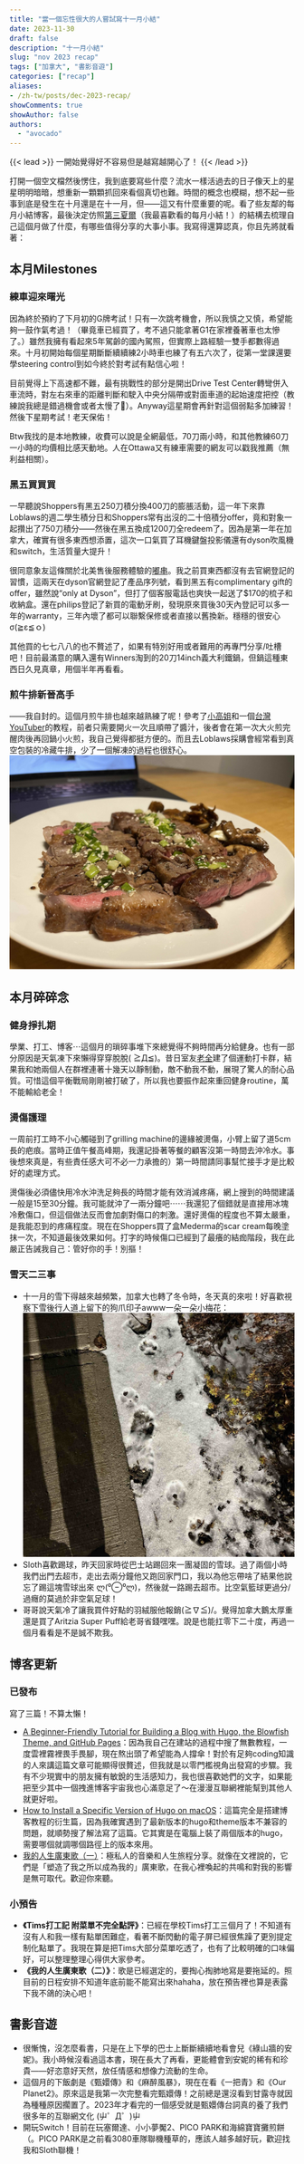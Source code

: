 ```yaml
---
title: "當一個忘性很大的人嘗試寫十一月小結"
date: 2023-11-30
draft: false
description: "十一月小結"
slug: "nov 2023 recap"
tags: ["加拿大", "書影音遊"]
categories: ["recap"]
aliases:
- /zh-tw/posts/dec-2023-recap/
showComments: true
showAuthor: false
authors:
  - "avocado"
---
```

{{< lead >}}
一開始覺得好不容易但是越寫越開心了！
{{< /lead >}}

打開一個空文檔然後愣住，我到底要寫些什麼？流水一樣活過去的日子像天上的星星明明暗暗，想重新一顆顆抓回來看個真切也難。時間的概念也模糊，想不起一些事到底是發生在十月還是在十一月，但——這又有什麼重要的呢。看了些友鄰的每月小結博客，最後決定仿照[第三夏爾](https://thirdshire.com/)（我最喜歡看的每月小結！）的結構去梳理自己這個月做了什麼，有哪些值得分享的大事小事。我寫得還算認真，你且先將就看著：
## 本月Milestones
### 練車迎來曙光
因為終於預約了下月初的G牌考試！只有一次跳考機會，所以我慎之又慎，希望能夠一鼓作氣考過！（畢竟車已經買了，考不過只能拿著G1在家裡養著車也太慘了。）雖然我擁有看起來5年駕齡的國內駕照，但實際上路經驗一雙手都數得過來。十月初開始每個星期斷斷續續練2小時車也練了有五六次了，從第一堂課還要學steering control到如今終於對考試有點信心啦！

目前覺得上下高速都不難，最有挑戰性的部分是開出Drive Test Center轉彎併入車流時，對左右來車的距離判斷和駛入中央分隔帶或對面車道的起始速度把控（教練說我總是錯過機會或者太慢了🥹）。Anyway這星期會再針對這個弱點多加練習！然後下星期考試！老天保佑！

Btw我找的是本地教練，收費可以說是全網最低，70刀兩小時，和其他教練60刀一小時的均價相比感天動地。人在Ottawa又有練車需要的網友可以戳我推薦（無利益相關）。
### 黑五買買買
一早聽說Shoppers有黑五250刀積分換400刀的膨脹活動，這一年下來靠Loblaws的週二學生積分日和Shoppers常有出沒的二十倍積分offer，竟和對象一起攢出了750刀積分——然後在黑五換成1200刀全redeem了。因為是第一年在加拿大，確實有很多東西想添置，這次一口氣買了耳機鍵盤投影儀還有dyson吹風機和switch，生活質量大提升！

很同意象友這條關於北美售後服務體驗的[嘟串](https://alive.bar/@linni607/111486109350542468)。我之前買東西都沒有去官網登記的習慣，這兩天在dyson官網登記了產品序列號，看到黑五有complimentary gift的offer，雖然說“only at Dyson”，但打了個客服電話也爽快一起送了$170的梳子和收納盒。還在philips登記了新買的電動牙刷，發現原來買後30天內登記可以多一年的warranty，三年內壞了都可以聯繫保修或者直接以舊換新。穩穩的很安心σ(≧ε≦ｏ)

其他買的七七八八的也不贅述了，如果有特別好用或者難用的再專門分享/吐槽吧！目前最滿意的購入還有Winners淘到的20刀14inch義大利鐵鍋，但鍋這種東西日久見真章，用個半年再看看。
### 煎牛排新晉高手
——我自封的。這個月煎牛排也越來越熟練了呢！參考了[小高姐](https://www.youtube.com/watch?v=PUCLToWjMKs)和一個[台灣YouTuber](https://www.youtube.com/watch?v=EHMOMFmwcx8)的教程，前者只需要開火一次且順帶了醬汁，後者會在第一次大火煎完醒肉後再回鍋小火煎，我自己覺得都挺方便的。而且去Loblaws採購會經常看到真空包裝的冷藏牛排，少了一個解凍的過程也很舒心。
![Medimum Rare Steak](steak.jpg)
## 本月碎碎念
### 健身掙扎期
學業、打工、博客⋯這個月的瑣碎事堆下來總覺得不夠時間再分給健身。也有一部分原因是天氣凍下來懶得穿穿脫脫( ≧Д≦)。昔日室友[老全](https://weibo.com/7013912275/4968745224372405)建了個運動打卡群，結果我和她兩個人在群裡連著十幾天以靜制動，敵不動我不動，展現了驚人的耐心品質。可惜這個平衡戰局剛剛被打破了，所以我也要振作起來重回健身routine，萬不能輸給老全！
### 燙傷護理
一周前打工時不小心觸碰到了grilling machine的邊緣被燙傷，小臂上留了道5cm長的疤痕。當時正值午餐高峰期，我還記掛著等餐的顧客沒第一時間去沖冷水。事後想來真是，有些責任感大可不必一力承擔的）第一時間請同事幫忙接手才是比較好的處理方式。

燙傷後必須儘快用冷水沖洗足夠長的時間才能有效消減疼痛，網上搜到的時間建議一般是15至30分鐘。我可能就沖了一兩分鐘吧⋯⋯我還犯了個錯就是直接用冰塊冷敷傷口，但這個做法反而會加劇對傷口的刺激。還好燙傷的程度也不算太嚴重，是我能忍到的疼痛程度。現在在Shoppers買了盒Mederma的scar cream每晚塗抹一次，不知道最後效果如何。打字的時候傷口已經到了最癢的結痂階段，我在此嚴正告誡我自己：管好你的手！別摳！
### 雪天二三事
- 十一月的雪下得越來越頻繁，加拿大也轉了冬令時，冬天真的來啦！好喜歡視察下雪後行人道上留下的狗爪印子awww一朵一朵小梅花：
![paws in snow](paws.jpg)
- Sloth喜歡踢球，昨天回家時從巴士站踢回來一團凝固的雪球。過了兩個小時我們出門去超市，走出去兩分鐘他又跑回家門口，我以為他忘帶啥了結果他說忘了踢這塊雪球出來 ლ(⁰⊖⁰ლ)，然後就一路踢去超市。比空氣籃球更過分/過癮的莫過於非空氣足球！ 
- 哥哥說天氣冷了讓我買件好點的羽絨服他報銷(≧∇≦)/。覺得加拿大鵝太厚重還是買了Aritzia Super Puff給老哥省錢嘿嘿。說是也能扛零下二十度，再過一個月看看是不是誠不欺我。
## 博客更新
### 已發布
寫了三篇！不算太懶！
- [A Beginner-Friendly Tutorial for Building a Blog with Hugo, the Blowfish Theme, and GitHub Pages](https://tiffahahahu7.github.io/gigigatgat/zh-tw/posts/how-to-create-a-blog/)：因為我自己在建站的過程中搜了無數教程，一度雲裡霧裡畏手畏腳，現在熬出頭了希望能為人撐傘！對於有足夠coding知識的人來講這篇文章可能顯得很贅述，但我就是以零門檻視角出發寫的步驟。我有不少現實中的朋友擁有敏銳的生活感知力，我也很喜歡她們的文字，如果能把至少其中一個拽進博客宇宙我也心滿意足了～在漫漫互聯網裡能幫到其他人就更好啦。
- [How to Install a Specific Version of Hugo on macOS](https://tiffahahahu7.github.io/gigigatgat/zh-tw/posts/install-specific-hugo-version/)：這篇完全是搭建博客教程的衍生篇，因為我確實遇到了最新版本的hugo和theme版本不兼容的問題，就順勢搜了解法寫了這篇。它其實是在電腦上裝了兩個版本的hugo，需要哪個就調哪個路徑上的版本來用。
- [我的人生廣東歌（一）](https://tiffahahahu7.github.io/gigigatgat/zh-tw/posts/my-fav-cantonese-songs_1/)：極私人的音樂和人生旅程分享。就像在文裡說的，它們是「塑造了我之所以成為我的」廣東歌，在我心裡喚起的共鳴和對我的影響是無可取代。歡迎你來聽。
### 小預告
- **《Tims打工記 附菜單不完全點評》**：已經在學校Tims打工三個月了！不知道有沒有人和我一樣有點單困難症，看著不斷閃動的電子屏已經很焦躁了更別提定制化點單了。我現在算是把Tims大部分菜單吃透了，也有了比較明確的口味偏好，可以整理整理心得供大家參考。
- **《我的人生廣東歌（二）》**：歌是已經選定的，要掏心掏肺地寫是要拖延的。照目前的日程安排不知道年底前能不能寫出來hahaha，放在預告裡也算是表露下我不鴿的決心吧！
## 書影音遊
- 很慚愧，沒怎麼看書，只是在上下學的巴士上斷斷續續地看會兒《綠山牆的安妮》。我小時候沒看過這本書，現在長大了再看，更能體會到安妮的稀有和珍貴——好恣意好天然，放任情感和想像力流動的生命。
- 這個月的下飯劇是《甄嬛傳》和《麻醉風暴》，現在在看《一把青》和《Our Planet2》。原來這是我第一次完整看完甄嬛傳！之前總是還沒看到甘露寺就因為種種原因擱置了。2023年才看完的一個感受就是甄嬛傳台詞真的養了我們很多年的互聯網文化 (屮゜Д゜)屮
- 開玩Switch！目前在玩塞爾達、小小夢魘2、PICO PARK和海綿寶寶攤煎餅（。PICO PARK是之前看3080車隊聯機種草的，應該人越多越好玩，歡迎找我和Sloth聯機！